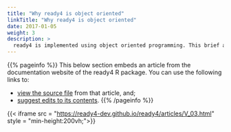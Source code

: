 ```yaml
---
title: "Why ready4 is object oriented"
linkTitle: "Why ready4 is object oriented"
date: 2017-01-05
weight: 3
description: >
  ready4 is implemented using object oriented programming. This brief article explains what this means and why it is useful.
---
```


{{% pageinfo %}}
This below section embeds an article from the documentation website of the ready4 R package. You can use the following links to:

* [view the source file](https://github.com/ready4-dev/ready4/blob/main/vignettes/V_01.Rmd) from that article, and;
* [suggest edits to its contents](https://github.com/ready4-dev/ready4/edit/main/vignettes/V_01.Rmd).
{{% /pageinfo %}}

{{< iframe src = "https://ready4-dev.github.io/ready4/articles/V_03.html" style = "min-height:200vh;">}}